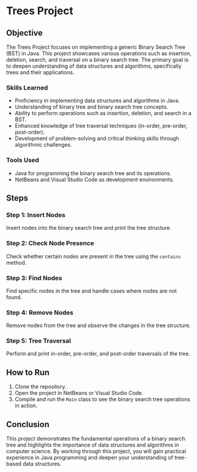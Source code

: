 # Trees Project

## Objective

The Trees Project focuses on implementing a generic Binary Search Tree (BST) in Java. This project showcases various operations such as insertion, deletion, search, and traversal on a binary search tree. The primary goal is to deepen understanding of data structures and algorithms, specifically trees and their applications.

### Skills Learned

- Proficiency in implementing data structures and algorithms in Java.
- Understanding of binary tree and binary search tree concepts.
- Ability to perform operations such as insertion, deletion, and search in a BST.
- Enhanced knowledge of tree traversal techniques (in-order, pre-order, post-order).
- Development of problem-solving and critical thinking skills through algorithmic challenges.

### Tools Used

- Java for programming the binary search tree and its operations.
- NetBeans and Visual Studio Code as development environments.

## Steps

### Step 1: Insert Nodes
Insert nodes into the binary search tree and print the tree structure.

### Step 2: Check Node Presence
Check whether certain nodes are present in the tree using the `contains` method.

### Step 3: Find Nodes
Find specific nodes in the tree and handle cases where nodes are not found.

### Step 4: Remove Nodes
Remove nodes from the tree and observe the changes in the tree structure.

### Step 5: Tree Traversal
Perform and print in-order, pre-order, and post-order traversals of the tree.


## How to Run

1. Clone the repository.
2. Open the project in NetBeans or Visual Studio Code.
3. Compile and run the `Main` class to see the binary search tree operations in action.

## Conclusion

This project demonstrates the fundamental operations of a binary search tree and highlights the importance of data structures and algorithms in computer science. By working through this project, you will gain practical experience in Java programming and deepen your understanding of tree-based data structures.
